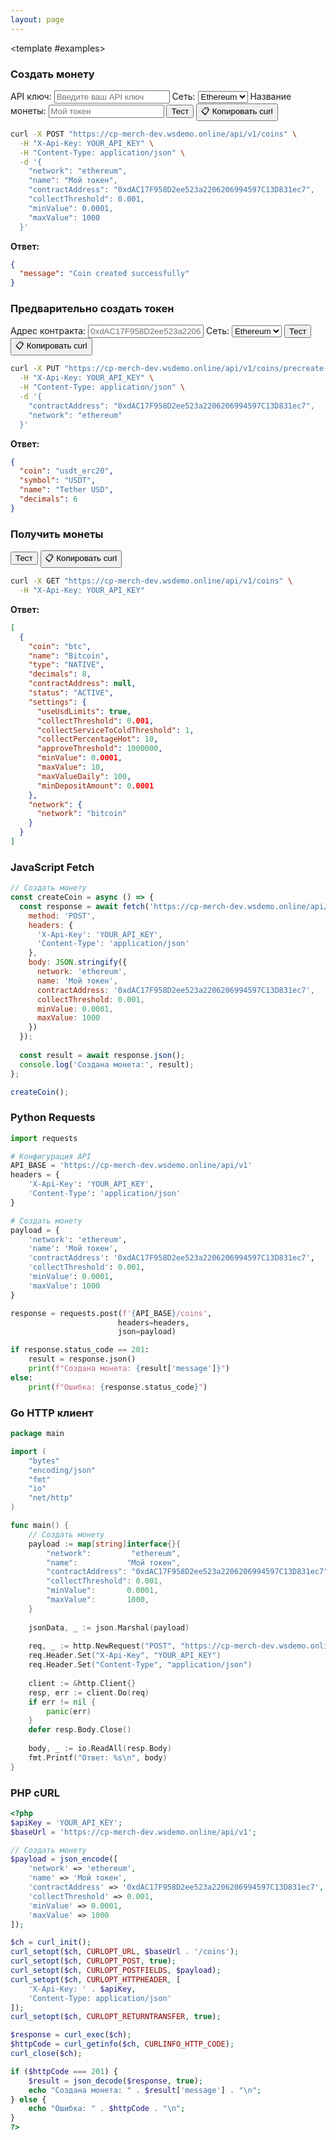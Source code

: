 ```yaml
---
layout: page
---
```


<ApiDoc>
  <template #content>

# API управления монетами

API управления монетами предоставляет функциональность для управления криптовалютными монетами и токенами в различных блокчейн-сетях.

::: tip Интерактивное тестирование
Тестируйте API в реальном времени! Введите ваш API ключ и нажимайте кнопки "Тест" для отправки запросов на `https://cp-merch-dev.wsdemo.online/api`.
:::

## Обзор

API управления монетами позволяет:
- Создавать новые монеты и токены
- Предварительно создавать токены из адресов контрактов
- Редактировать настройки и статус монет
- Получать информацию о монетах и их конфигурациях

<ApiMethod 
  method="POST"
  endpoint="/v1/coins"
  title="Создать монету"
  description="Создает новую монету или токен. Только для администраторов."
  :parameters="[
    { name: 'coin', type: 'string', required: false, description: 'Уникальный идентификатор монеты (генерируется автоматически, если не указан)' },
    { name: 'name', type: 'string', required: false, description: 'Название монеты или токена (определяется автоматически из контракта, если не указано)' },
    { name: 'contractAddress', type: 'string', required: false, description: 'Адрес контракта токена (только для токенов)' },
    { name: 'network', type: 'string', required: true, description: 'Слаг сети (например, ethereum, bitcoin, tron)' },
    { name: 'useUsdLimits', type: 'boolean', required: false, description: 'Использовать USD лимиты для расчетов и транзакций' },
    { name: 'collectThreshold', type: 'number', required: false, description: 'Минимальная сумма для перевода на сервисный кошелек' },
    { name: 'collectServiceToColdThreshold', type: 'number', required: false, description: 'Минимальная сумма для перевода с сервисного на холодный кошелек' },
    { name: 'collectPercentageHot', type: 'number', required: false, description: 'Процент монет, собираемых на горячем кошельке' },
    { name: 'approveThreshold', type: 'number', required: false, description: 'Объем подтверждения для переводов на сервисный кошелек' },
    { name: 'minValue', type: 'number', required: false, description: 'Минимально возможная сумма для разового вывода' },
    { name: 'maxValue', type: 'number', required: false, description: 'Максимально возможная сумма для разового вывода' },
    { name: 'maxValueDaily', type: 'number', required: false, description: 'Максимально возможный вывод за 24 часа' },
    { name: 'minDepositAmount', type: 'number', required: false, description: 'Минимальная сумма для депозита' }
  ]"
  :responses="[
    { status: '201 Created', description: 'Монета успешно создана' },
    { status: '400 Bad Request', description: 'Неверные параметры' }
  ]"
/>

<ApiMethod 
  method="PUT"
  endpoint="/v1/coins/precreate-token"
  title="Предварительно создать токен"
  description="Предварительно создает токен, анализируя его адрес контракта. Только для администраторов."
  :parameters="[
    { name: 'contractAddress', type: 'string', required: true, description: 'Адрес контракта токена' },
    { name: 'network', type: 'string', required: true, description: 'Слаг сети (например, ethereum, bsc, polygon)' }
  ]"
  :responses="[
    { status: '201 Created', description: 'Токен успешно предварительно создан' },
    { status: '400 Bad Request', description: 'Неверный адрес контракта или сеть' }
  ]"
/>

<ApiMethod 
  method="PUT"
  endpoint="/v1/coins"
  title="Редактировать монету"
  description="Редактирует настройки и статус монеты или токена. Может использоваться для активации/деактивации монет. Только для администраторов."
  :parameters="[
    { name: 'coin', type: 'string', required: true, description: 'Уникальный идентификатор монеты' },
    { name: 'name', type: 'string', required: false, description: 'Название монеты или токена' },
    { name: 'status', type: 'string', required: false, description: 'Статус монеты (ACTIVE, INACTIVE)' },
    { name: 'useUsdLimits', type: 'boolean', required: false, description: 'Использовать USD лимиты для расчетов и транзакций' },
    { name: 'collectThreshold', type: 'number', required: false, description: 'Минимальная сумма для перевода на сервисный кошелек' },
    { name: 'collectServiceToColdThreshold', type: 'number', required: false, description: 'Минимальная сумма для перевода с сервисного на холодный кошелек' },
    { name: 'collectPercentageHot', type: 'number', required: false, description: 'Процент монет, собираемых на горячем кошельке' },
    { name: 'approveThreshold', type: 'number', required: false, description: 'Объем подтверждения для переводов на сервисный кошелек' },
    { name: 'minValue', type: 'number', required: false, description: 'Минимально возможная сумма для разового вывода' },
    { name: 'maxValue', type: 'number', required: false, description: 'Максимально возможная сумма для разового вывода' },
    { name: 'maxValueDaily', type: 'number', required: false, description: 'Максимально возможный вывод за 24 часа' },
    { name: 'minDepositAmount', type: 'number', required: false, description: 'Минимальная сумма для депозита' }
  ]"
  :responses="[
    { status: '200 OK', description: 'Монета успешно обновлена' },
    { status: '400 Bad Request', description: 'Неверные параметры' }
  ]"
/>

<ApiMethod 
  method="GET"
  endpoint="/v1/coins"
  title="Получить монеты"
  description="Возвращает список всех доступных монет и токенов."
  :responses="[
    { status: '200 OK', description: 'Список монет получен' }
  ]"
/>

<ApiMethod 
  method="GET"
  endpoint="/v1/coins/{coin}"
  title="Получить монету"
  description="Возвращает информацию о конкретной монете или токене."
  :parameters="[
    { name: 'coin', type: 'string', required: true, description: 'Слаг монеты (например, btc, eth, usdt)' }
  ]"
  :responses="[
    { status: '200 OK', description: 'Информация о монете получена' },
    { status: '400 Bad Request', description: 'Неверный слаг монеты' }
  ]"
/>

  </template>

  <template #examples>

<div class="example-block" data-lang="curl">

### Создать монету

<div class="api-demo">
  <div class="demo-controls">
    <label for="api-key">API ключ:</label>
    <input type="text" id="api-key" placeholder="Введите ваш API ключ" />
    <label for="coin-network">Сеть:</label>
    <select id="coin-network">
      <option value="ethereum" selected>Ethereum</option>
      <option value="bitcoin">Bitcoin</option>
      <option value="tron">Tron</option>
      <option value="bsc">BSC</option>
    </select>
    <label for="coin-name">Название монеты:</label>
    <input type="text" id="coin-name" placeholder="Мой токен" />
    <button onclick="testCreateCoin()" class="test-button">Тест</button>
    <button onclick="copyCurlCommand('/coins', {method: 'POST', body: JSON.stringify({network: 'ethereum', name: 'Мой токен'})})" class="copy-curl-button">📋 Копировать curl</button>
  </div>
</div>

```bash
curl -X POST "https://cp-merch-dev.wsdemo.online/api/v1/coins" \
  -H "X-Api-Key: YOUR_API_KEY" \
  -H "Content-Type: application/json" \
  -d '{
    "network": "ethereum",
    "name": "Мой токен",
    "contractAddress": "0xdAC17F958D2ee523a2206206994597C13D831ec7",
    "collectThreshold": 0.001,
    "minValue": 0.0001,
    "maxValue": 1000
  }'
```

**Ответ:**
```json
{
  "message": "Coin created successfully"
}
```

### Предварительно создать токен

<div class="api-demo">
  <div class="demo-controls">
    <label for="contract-address">Адрес контракта:</label>
    <input type="text" id="contract-address" placeholder="0xdAC17F958D2ee523a2206206994597C13D831ec7" />
    <label for="precreate-network">Сеть:</label>
    <select id="precreate-network">
      <option value="ethereum" selected>Ethereum</option>
      <option value="bsc">BSC</option>
      <option value="polygon">Polygon</option>
    </select>
    <button onclick="testPrecreateToken()" class="test-button">Тест</button>
    <button onclick="copyCurlCommand('/coins/precreate-token', {method: 'PUT', body: JSON.stringify({contractAddress: '0xdAC17F958D2ee523a2206206994597C13D831ec7', network: 'ethereum'})})" class="copy-curl-button">📋 Копировать curl</button>
  </div>
</div>

```bash
curl -X PUT "https://cp-merch-dev.wsdemo.online/api/v1/coins/precreate-token" \
  -H "X-Api-Key: YOUR_API_KEY" \
  -H "Content-Type: application/json" \
  -d '{
    "contractAddress": "0xdAC17F958D2ee523a2206206994597C13D831ec7",
    "network": "ethereum"
  }'
```

**Ответ:**
```json
{
  "coin": "usdt_erc20",
  "symbol": "USDT",
  "name": "Tether USD",
  "decimals": 6
}
```

### Получить монеты

<div class="api-demo">
  <div class="demo-controls">
    <button onclick="testGetCoins()" class="test-button">Тест</button>
    <button onclick="copyCurlCommand('/coins', {method: 'GET'})" class="copy-curl-button">📋 Копировать curl</button>
  </div>
</div>

```bash
curl -X GET "https://cp-merch-dev.wsdemo.online/api/v1/coins" \
  -H "X-Api-Key: YOUR_API_KEY"
```

**Ответ:**
```json
[
  {
    "coin": "btc",
    "name": "Bitcoin",
    "type": "NATIVE",
    "decimals": 8,
    "contractAddress": null,
    "status": "ACTIVE",
    "settings": {
      "useUsdLimits": true,
      "collectThreshold": 0.001,
      "collectServiceToColdThreshold": 1,
      "collectPercentageHot": 10,
      "approveThreshold": 1000000,
      "minValue": 0.0001,
      "maxValue": 10,
      "maxValueDaily": 100,
      "minDepositAmount": 0.0001
    },
    "network": {
      "network": "bitcoin"
    }
  }
]
```

</div>

<div class="example-block" data-lang="javascript">

### JavaScript Fetch

```javascript
// Создать монету
const createCoin = async () => {
  const response = await fetch('https://cp-merch-dev.wsdemo.online/api/v1/coins', {
    method: 'POST',
    headers: {
      'X-Api-Key': 'YOUR_API_KEY',
      'Content-Type': 'application/json'
    },
    body: JSON.stringify({
      network: 'ethereum',
      name: 'Мой токен',
      contractAddress: '0xdAC17F958D2ee523a2206206994597C13D831ec7',
      collectThreshold: 0.001,
      minValue: 0.0001,
      maxValue: 1000
    })
  });
  
  const result = await response.json();
  console.log('Создана монета:', result);
};

createCoin();
```

</div>

<div class="example-block" data-lang="python">

### Python Requests

```python
import requests

# Конфигурация API
API_BASE = 'https://cp-merch-dev.wsdemo.online/api/v1'
headers = {
    'X-Api-Key': 'YOUR_API_KEY',
    'Content-Type': 'application/json'
}

# Создать монету
payload = {
    'network': 'ethereum',
    'name': 'Мой токен',
    'contractAddress': '0xdAC17F958D2ee523a2206206994597C13D831ec7',
    'collectThreshold': 0.001,
    'minValue': 0.0001,
    'maxValue': 1000
}

response = requests.post(f'{API_BASE}/coins', 
                        headers=headers, 
                        json=payload)

if response.status_code == 201:
    result = response.json()
    print(f"Создана монета: {result['message']}")
else:
    print(f"Ошибка: {response.status_code}")
```

</div>

<div class="example-block" data-lang="go">

### Go HTTP клиент

```go
package main

import (
    "bytes"
    "encoding/json"
    "fmt"
    "io"
    "net/http"
)

func main() {
    // Создать монету
    payload := map[string]interface{}{
        "network":         "ethereum",
        "name":           "Мой токен",
        "contractAddress": "0xdAC17F958D2ee523a2206206994597C13D831ec7",
        "collectThreshold": 0.001,
        "minValue":       0.0001,
        "maxValue":       1000,
    }
    
    jsonData, _ := json.Marshal(payload)
    
    req, _ := http.NewRequest("POST", "https://cp-merch-dev.wsdemo.online/api/v1/coins", bytes.NewBuffer(jsonData))
    req.Header.Set("X-Api-Key", "YOUR_API_KEY")
    req.Header.Set("Content-Type", "application/json")
    
    client := &http.Client{}
    resp, err := client.Do(req)
    if err != nil {
        panic(err)
    }
    defer resp.Body.Close()
    
    body, _ := io.ReadAll(resp.Body)
    fmt.Printf("Ответ: %s\n", body)
}
```

</div>

<div class="example-block" data-lang="php">

### PHP cURL

```php
<?php
$apiKey = 'YOUR_API_KEY';
$baseUrl = 'https://cp-merch-dev.wsdemo.online/api/v1';

// Создать монету
$payload = json_encode([
    'network' => 'ethereum',
    'name' => 'Мой токен',
    'contractAddress' => '0xdAC17F958D2ee523a2206206994597C13D831ec7',
    'collectThreshold' => 0.001,
    'minValue' => 0.0001,
    'maxValue' => 1000
]);

$ch = curl_init();
curl_setopt($ch, CURLOPT_URL, $baseUrl . '/coins');
curl_setopt($ch, CURLOPT_POST, true);
curl_setopt($ch, CURLOPT_POSTFIELDS, $payload);
curl_setopt($ch, CURLOPT_HTTPHEADER, [
    'X-Api-Key: ' . $apiKey,
    'Content-Type: application/json'
]);
curl_setopt($ch, CURLOPT_RETURNTRANSFER, true);

$response = curl_exec($ch);
$httpCode = curl_getinfo($ch, CURLINFO_HTTP_CODE);
curl_close($ch);

if ($httpCode === 201) {
    $result = json_decode($response, true);
    echo "Создана монета: " . $result['message'] . "\n";
} else {
    echo "Ошибка: " . $httpCode . "\n";
}
?>
```

</div>

  </template>
</ApiDoc>

<script>
if (typeof window !== 'undefined') {
  window.testCreateCoin = async function() {
    const apiKey = document.getElementById('api-key').value;
    const network = document.getElementById('coin-network').value;
    const name = document.getElementById('coin-name').value;
    
    if (!apiKey) {
      alert('Пожалуйста, введите ваш API ключ');
      return;
    }
    
    try {
      const response = await fetch('https://cp-merch-dev.wsdemo.online/api/v1/coins', {
        method: 'POST',
        headers: {
          'X-Api-Key': apiKey,
          'Content-Type': 'application/json'
        },
        body: JSON.stringify({
          network: network,
          name: name || 'Мой токен',
          collectThreshold: 0.001,
          minValue: 0.0001,
          maxValue: 1000
        })
      });
      
      const result = await response.json();
      alert(`Ответ (${response.status}): ${JSON.stringify(result, null, 2)}`);
    } catch (error) {
      handleApiError(error, '/coins', {method: 'POST', body: JSON.stringify({network: network, name: name || 'Мой токен'})});
    }
  };
  
  window.testPrecreateToken = async function() {
    const apiKey = document.getElementById('api-key').value;
    const contractAddress = document.getElementById('contract-address').value;
    const network = document.getElementById('precreate-network').value;
    
    if (!apiKey) {
      alert('Пожалуйста, введите ваш API ключ');
      return;
    }
    
    if (!contractAddress) {
      alert('Пожалуйста, введите адрес контракта');
      return;
    }
    
    try {
      const response = await fetch('https://cp-merch-dev.wsdemo.online/api/v1/coins/precreate-token', {
        method: 'PUT',
        headers: {
          'X-Api-Key': apiKey,
          'Content-Type': 'application/json'
        },
        body: JSON.stringify({
          contractAddress: contractAddress,
          network: network
        })
      });
      
      const result = await response.json();
      alert(`Ответ (${response.status}): ${JSON.stringify(result, null, 2)}`);
    } catch (error) {
      handleApiError(error, '/coins/precreate-token', {method: 'PUT', body: JSON.stringify({contractAddress: contractAddress, network: network})});
    }
  };
  
  window.testGetCoins = async function() {
    const apiKey = document.getElementById('api-key').value;
    
    if (!apiKey) {
      alert('Пожалуйста, введите ваш API ключ');
      return;
    }
    
    try {
      const response = await fetch('https://cp-merch-dev.wsdemo.online/api/v1/coins', {
        headers: {
          'X-Api-Key': apiKey
        }
      });
      
      const result = await response.json();
      alert(`Ответ (${response.status}): ${JSON.stringify(result, null, 2)}`);
    } catch (error) {
      handleApiError(error, '/coins', {method: 'GET'});
    }
  };
}
</script>
